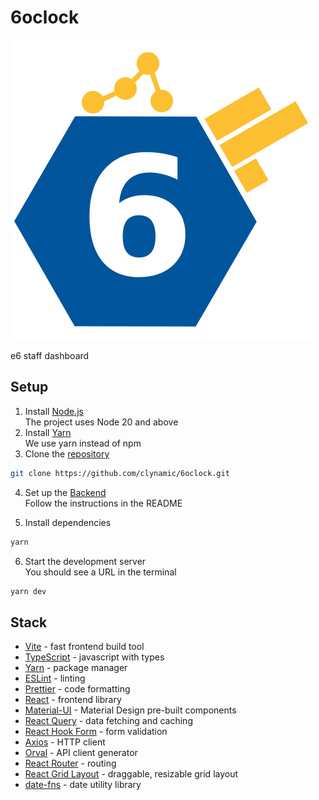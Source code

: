 # 6oclock

![6oclock](public/assets/6oclock.svg)

e6 staff dashboard

## Setup

1. Install [Node.js](https://nodejs.org/en/download/)  
   The project uses Node 20 and above
2. Install [Yarn](https://yarnpkg.com/en/docs/install)  
   We use yarn instead of npm
3. Clone the [repository](https://github.com/clynamic/6oclock)

```bash
git clone https://github.com/clynamic/6oclock.git
```

4. Set up the [Backend](https://github.com/clynamic/5-thirty)  
   Follow the instructions in the README

5. Install dependencies

```bash
yarn
```

6. Start the development server  
   You should see a URL in the terminal

```bash
yarn dev
```

## Stack

- [Vite](https://vitejs.dev/) - fast frontend build tool
- [TypeScript](https://www.typescriptlang.org/) - javascript with types
- [Yarn](https://yarnpkg.com/) - package manager
- [ESLint](https://eslint.org/) - linting
- [Prettier](https://prettier.io/) - code formatting
- [React](https://reactjs.org/) - frontend library
- [Material-UI](https://material-ui.com/) - Material Design pre-built components
- [React Query](https://react-query.tanstack.com/) - data fetching and caching
- [React Hook Form](https://react-hook-form.com/) - form validation
- [Axios](https://axios-http.com/) - HTTP client
- [Orval](https://orval.dev/) - API client generator
- [React Router](https://reactrouter.com/) - routing
- [React Grid Layout](https://github.com/react-grid-layout/react-grid-layout) - draggable, resizable grid layout
- [date-fns](https://date-fns.org/) - date utility library
